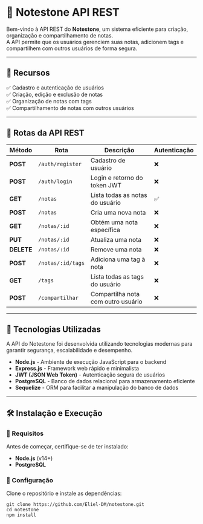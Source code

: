 <h1 class="code-line" data-line-start=0 data-line-end=1 ><a id="_Notestone_API_REST_0"></a>📝 Notestone API REST</h1>
<p class="has-line-data" data-line-start="2" data-line-end="4">Bem-vindo à API REST do <strong>Notestone</strong>, um sistema eficiente para criação, organização e compartilhamento de notas.<br>
A API permite que os usuários gerenciem suas notas, adicionem tags e compartilhem com outros usuários de forma segura.</p>
<hr>
<h2 class="code-line" data-line-start=7 data-line-end=8 ><a id="_Recursos_7"></a>🚀 Recursos</h2>
<p class="has-line-data" data-line-start="9" data-line-end="13">✅ Cadastro e autenticação de usuários<br>
✅ Criação, edição e exclusão de notas<br>
✅ Organização de notas com tags<br>
✅ Compartilhamento de notas com outros usuários</p>
<hr>
<h2 class="code-line" data-line-start=16 data-line-end=17 ><a id="_Rotas_da_API_REST_16"></a>📌 Rotas da API REST</h2>
<table class="table table-striped table-bordered">
<thead>
<tr>
<th>Método</th>
<th>Rota</th>
<th>Descrição</th>
<th>Autenticação</th>
</tr>
</thead>
<tbody>
<tr>
<td><strong>POST</strong></td>
<td><code>/auth/register</code></td>
<td>Cadastro de usuário</td>
<td>❌</td>
</tr>
<tr>
<td><strong>POST</strong></td>
<td><code>/auth/login</code></td>
<td>Login e retorno do token JWT</td>
<td>❌</td>
</tr>
<tr>
<td><strong>GET</strong></td>
<td><code>/notas</code></td>
<td>Lista todas as notas do usuário</td>
<td>✅</td>
</tr>
<tr>
<td><strong>POST</strong></td>
<td><code>/notas</code></td>
<td>Cria uma nova nota</td>
<td>❌</td>
</tr>
<tr>
<td><strong>GET</strong></td>
<td><code>/notas/:id</code></td>
<td>Obtém uma nota específica</td>
<td>❌</td>
</tr>
<tr>
<td><strong>PUT</strong></td>
<td><code>/notas/:id</code></td>
<td>Atualiza uma nota</td>
<td>❌</td>
</tr>
<tr>
<td><strong>DELETE</strong></td>
<td><code>/notas/:id</code></td>
<td>Remove uma nota</td>
<td>❌</td>
</tr>
<tr>
<td><strong>POST</strong></td>
<td><code>/notas/:id/tags</code></td>
<td>Adiciona uma tag à nota</td>
<td>❌</td>
</tr>
<tr>
<td><strong>GET</strong></td>
<td><code>/tags</code></td>
<td>Lista todas as tags do usuário</td>
<td>❌</td>
</tr>
<tr>
<td><strong>POST</strong></td>
<td><code>/compartilhar</code></td>
<td>Compartilha nota com outro usuário</td>
<td>❌</td>
</tr>
</tbody>
</table>
<hr>
<h2 class="code-line" data-line-start=33 data-line-end=34 ><a id="_Tecnologias_Utilizadas_33"></a>🔧 Tecnologias Utilizadas</h2>
<p class="has-line-data" data-line-start="35" data-line-end="36">A API do Notestone foi desenvolvida utilizando tecnologias modernas para garantir segurança, escalabilidade e desempenho.</p>
<ul>
<li class="has-line-data" data-line-start="37" data-line-end="38"><strong>Node.js</strong> - Ambiente de execução JavaScript para o backend</li>
<li class="has-line-data" data-line-start="38" data-line-end="39"><strong>Express.js</strong> - Framework web rápido e minimalista</li>
<li class="has-line-data" data-line-start="39" data-line-end="40"><strong>JWT (JSON Web Token)</strong> - Autenticação segura de usuários</li>
<li class="has-line-data" data-line-start="40" data-line-end="41"><strong>PostgreSQL</strong> - Banco de dados relacional para armazenamento eficiente</li>
<li class="has-line-data" data-line-start="41" data-line-end="43"><strong>Sequelize</strong> - ORM para facilitar a manipulação do banco de dados</li>
</ul>
<hr>
<h2 class="code-line" data-line-start=45 data-line-end=46 ><a id="_Instalao_e_Execuo_45"></a>🛠️ Instalação e Execução</h2>
<h3 class="code-line" data-line-start=47 data-line-end=48 ><a id="_Requisitos_47"></a>🔹 Requisitos</h3>
<p class="has-line-data" data-line-start="49" data-line-end="50">Antes de começar, certifique-se de ter instalado:</p>
<ul>
<li class="has-line-data" data-line-start="51" data-line-end="52"><strong>Node.js</strong> (v14+)</li>
<li class="has-line-data" data-line-start="52" data-line-end="54"><strong>PostgreSQL</strong></li>
</ul>
<h3 class="code-line" data-line-start=54 data-line-end=55 ><a id="_Configurao_54"></a>🔹 Configuração</h3>
<p class="has-line-data" data-line-start="56" data-line-end="57">Clone o repositório e instale as dependências:</p>
<pre><code class="has-line-data" data-line-start="59" data-line-end="62" class="language-sh">git <span class="hljs-built_in">clone</span> https://github.com/Eliel-DM/notestone.git
<span class="hljs-built_in">cd</span> notestone
npm install
</code></pre>
